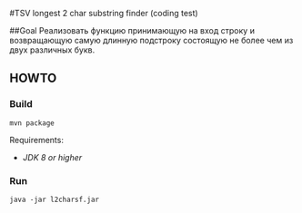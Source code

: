 #TSV longest 2 char substring finder (coding test)

##Goal
Реализовать функцию принимающую на вход строку и возвращающую самую длинную подстроку состоящую не более чем из двух различных букв.

## HOWTO

### Build
``mvn package``

Requirements:
* _JDK 8 or higher_

### Run
``java -jar l2charsf.jar``
